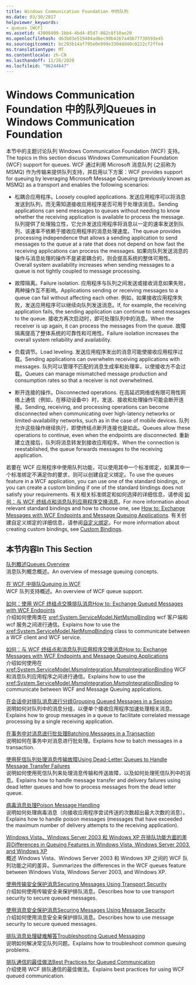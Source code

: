```yaml
---
title: Windows Communication Foundation 中的队列
ms.date: 03/30/2017
helpviewer_keywords:
- queues [WCF]
ms.assetid: 43008409-1bb4-4bd4-85d7-862c8f10ae20
ms.openlocfilehash: d63b03e519484ad6ec90b4267a49b77738593e45
ms.sourcegitcommit: bc293b14af795e0e999e3304dd40c0222cf2ffe4
ms.translationtype: MT
ms.contentlocale: zh-CN
ms.lasthandoff: 11/26/2020
ms.locfileid: "96244647"
---
```

# <a name="queues-in-windows-communication-foundation"></a><span data-ttu-id="b15d5-102">Windows Communication Foundation 中的队列</span><span class="sxs-lookup"><span data-stu-id="b15d5-102">Queues in Windows Communication Foundation</span></span>

<span data-ttu-id="b15d5-103">本节中的主题讨论队列 Windows Communication Foundation (WCF) 支持。</span><span class="sxs-lookup"><span data-stu-id="b15d5-103">The topics in this section discuss Windows Communication Foundation (WCF) support for queues.</span></span> <span data-ttu-id="b15d5-104">WCF 通过利用 Microsoft 消息队列 (之前称为 MSMQ) 作为传输来提供队列支持，并启用以下方案：</span><span class="sxs-lookup"><span data-stu-id="b15d5-104">WCF provides support for queuing by leveraging Microsoft Message Queuing (previously known as MSMQ) as a transport and enables the following scenarios:</span></span>  
  
- <span data-ttu-id="b15d5-105">松耦合应用程序。</span><span class="sxs-lookup"><span data-stu-id="b15d5-105">Loosely coupled applications.</span></span> <span data-ttu-id="b15d5-106">发送应用程序可以将消息发送到队列，而无需知道接收应用程序是否可用于处理该消息。</span><span class="sxs-lookup"><span data-stu-id="b15d5-106">Sending applications can send messages to queues without needing to know whether the receiving application is available to process the message.</span></span> <span data-ttu-id="b15d5-107">队列提供了处理独立性，它允许发送应用程序将消息以一定的速率发送到队列，该速率不依赖于接收应用程序的消息处理速度。</span><span class="sxs-lookup"><span data-stu-id="b15d5-107">The queue provides processing independence that allows a sending application to send messages to the queue at a rate that does not depend on how fast the receiving applications can process the messages.</span></span> <span data-ttu-id="b15d5-108">如果向队列发送消息的操作与消息处理的操作不是紧密耦合的，则会提高系统的整体可用性。</span><span class="sxs-lookup"><span data-stu-id="b15d5-108">Overall system availability increases when sending messages to a queue is not tightly coupled to message processing.</span></span>  
  
- <span data-ttu-id="b15d5-109">故障隔离。</span><span class="sxs-lookup"><span data-stu-id="b15d5-109">Failure isolation.</span></span> <span data-ttu-id="b15d5-110">应用程序与队列之间发送或接收消息如果失败，两种操作互不影响。</span><span class="sxs-lookup"><span data-stu-id="b15d5-110">Applications sending or receiving messages to a queue can fail without affecting each other.</span></span> <span data-ttu-id="b15d5-111">例如，如果接收应用程序失败，发送应用程序可以继续向队列发送消息。</span><span class="sxs-lookup"><span data-stu-id="b15d5-111">If, for example, the receiving application fails, the sending application can continue to send messages to the queue.</span></span> <span data-ttu-id="b15d5-112">接收方再次启动时，即可处理队列中的消息。</span><span class="sxs-lookup"><span data-stu-id="b15d5-112">When the receiver is up again, it can process the messages from the queue.</span></span> <span data-ttu-id="b15d5-113">故障隔离提高了整体系统的可靠性和可用性。</span><span class="sxs-lookup"><span data-stu-id="b15d5-113">Failure isolation increases the overall system reliability and availability.</span></span>  
  
- <span data-ttu-id="b15d5-114">负载调节。</span><span class="sxs-lookup"><span data-stu-id="b15d5-114">Load leveling.</span></span> <span data-ttu-id="b15d5-115">发送应用程序发出的消息可能使接收应用程序过载。</span><span class="sxs-lookup"><span data-stu-id="b15d5-115">Sending applications can overwhelm receiving applications with messages.</span></span> <span data-ttu-id="b15d5-116">队列可以管理不匹配的消息生成率和处理率，以使接收方不会过载。</span><span class="sxs-lookup"><span data-stu-id="b15d5-116">Queues can manage mismatched message production and consumption rates so that a receiver is not overwhelmed.</span></span>  
  
- <span data-ttu-id="b15d5-117">断开连接的操作。</span><span class="sxs-lookup"><span data-stu-id="b15d5-117">Disconnected operations.</span></span> <span data-ttu-id="b15d5-118">在高延迟网络或有限可用性网络上通信（例如，在移动设备中）时，发送、接收和处理操作可能会断开连接。</span><span class="sxs-lookup"><span data-stu-id="b15d5-118">Sending, receiving, and processing operations can become disconnected when communicating over high-latency networks or limited-availability networks, such as in the case of mobile devices.</span></span> <span data-ttu-id="b15d5-119">队列允许这些操作继续执行，即使终结点断开连接也是如此。</span><span class="sxs-lookup"><span data-stu-id="b15d5-119">Queues allow these operations to continue, even when the endpoints are disconnected.</span></span> <span data-ttu-id="b15d5-120">重新建立连接后，队列将消息转发到接收应用程序。</span><span class="sxs-lookup"><span data-stu-id="b15d5-120">When the connection is reestablished, the queue forwards messages to the receiving application.</span></span>  
  
 <span data-ttu-id="b15d5-121">若要在 WCF 应用程序中使用队列功能，可以使用其中一个标准绑定，如果其中一个标准绑定不满足你的要求，则可以创建自定义绑定。</span><span class="sxs-lookup"><span data-stu-id="b15d5-121">To use the queues feature in a WCF application, you can use one of the standard bindings, or you can create a custom binding if one of the standard bindings does not satisfy your requirements.</span></span> <span data-ttu-id="b15d5-122">有关相关标准绑定和如何选择的详细信息，请参阅 [如何：与 WCF 终结点和消息队列应用程序交换消息](how-to-exchange-messages-with-wcf-endpoints-and-message-queuing-applications.md)。</span><span class="sxs-lookup"><span data-stu-id="b15d5-122">For more information about relevant standard bindings and how to choose one, see [How to: Exchange Messages with WCF Endpoints and Message Queuing Applications](how-to-exchange-messages-with-wcf-endpoints-and-message-queuing-applications.md).</span></span> <span data-ttu-id="b15d5-123">有关创建自定义绑定的详细信息，请参阅[自定义绑定](../extending/custom-bindings.md)。</span><span class="sxs-lookup"><span data-stu-id="b15d5-123">For more information about creating custom bindings, see [Custom Bindings](../extending/custom-bindings.md).</span></span>  
  
## <a name="in-this-section"></a><span data-ttu-id="b15d5-124">本节内容</span><span class="sxs-lookup"><span data-stu-id="b15d5-124">In This Section</span></span>  

 [<span data-ttu-id="b15d5-125">队列概述</span><span class="sxs-lookup"><span data-stu-id="b15d5-125">Queues Overview</span></span>](queues-overview.md)  
 <span data-ttu-id="b15d5-126">消息队列概念概述。</span><span class="sxs-lookup"><span data-stu-id="b15d5-126">An overview of message queuing concepts.</span></span>  
  
 [<span data-ttu-id="b15d5-127">在 WCF 中排队</span><span class="sxs-lookup"><span data-stu-id="b15d5-127">Queuing in WCF</span></span>](queuing-in-wcf.md)  
 <span data-ttu-id="b15d5-128">WCF 队列支持概述。</span><span class="sxs-lookup"><span data-stu-id="b15d5-128">An overview of WCF queue support.</span></span>  
  
 [<span data-ttu-id="b15d5-129">如何：使用 WCF 终结点交换排队消息</span><span class="sxs-lookup"><span data-stu-id="b15d5-129">How to: Exchange Queued Messages with WCF Endpoints</span></span>](how-to-exchange-queued-messages-with-wcf-endpoints.md)  
 <span data-ttu-id="b15d5-130">介绍如何使用类在 <xref:System.ServiceModel.NetMsmqBinding> wcf 客户端和 wcf 服务之间进行通信。</span><span class="sxs-lookup"><span data-stu-id="b15d5-130">Explains how to use the <xref:System.ServiceModel.NetMsmqBinding> class to communicate between a WCF client and WCF service.</span></span>  
  
 [<span data-ttu-id="b15d5-131">如何：与 WCF 终结点和消息队列应用程序交换消息</span><span class="sxs-lookup"><span data-stu-id="b15d5-131">How to: Exchange Messages with WCF Endpoints and Message Queuing Applications</span></span>](how-to-exchange-messages-with-wcf-endpoints-and-message-queuing-applications.md)  
 <span data-ttu-id="b15d5-132">介绍如何使用在 <xref:System.ServiceModel.MsmqIntegration.MsmqIntegrationBinding> WCF 和消息队列应用程序之间进行通信。</span><span class="sxs-lookup"><span data-stu-id="b15d5-132">Explains how to use the <xref:System.ServiceModel.MsmqIntegration.MsmqIntegrationBinding> to communicate between WCF and Message Queuing applications.</span></span>  
  
 [<span data-ttu-id="b15d5-133">在会话中对排队消息进行分组</span><span class="sxs-lookup"><span data-stu-id="b15d5-133">Grouping Queued Messages in a Session</span></span>](grouping-queued-messages-in-a-session.md)  
 <span data-ttu-id="b15d5-134">说明如何对队列中的消息分组，以便单个接收应用程序加速处理相关消息。</span><span class="sxs-lookup"><span data-stu-id="b15d5-134">Explains how to group messages in a queue to facilitate correlated message processing by a single receiving application.</span></span>  
  
 [<span data-ttu-id="b15d5-135">在事务中对消息进行批处理</span><span class="sxs-lookup"><span data-stu-id="b15d5-135">Batching Messages in a Transaction</span></span>](batching-messages-in-a-transaction.md)  
 <span data-ttu-id="b15d5-136">说明如何在事务中对消息进行批处理。</span><span class="sxs-lookup"><span data-stu-id="b15d5-136">Explains how to batch messages in a transaction.</span></span>  
  
 [<span data-ttu-id="b15d5-137">使用死信队列处理消息传输故障</span><span class="sxs-lookup"><span data-stu-id="b15d5-137">Using Dead-Letter Queues to Handle Message Transfer Failures</span></span>](using-dead-letter-queues-to-handle-message-transfer-failures.md)  
 <span data-ttu-id="b15d5-138">说明如何使用死信队列来处理消息传输和传送故障，以及如何处理死信队列中的消息。</span><span class="sxs-lookup"><span data-stu-id="b15d5-138">Explains how to handle message transfer and delivery failures using dead letter queues and how to process messages from the dead letter queue.</span></span>  
  
 [<span data-ttu-id="b15d5-139">病毒消息处理</span><span class="sxs-lookup"><span data-stu-id="b15d5-139">Poison Message Handling</span></span>](poison-message-handling.md)  
 <span data-ttu-id="b15d5-140">说明如何处理病毒消息（向接收应用程序尝试传送的次数超出最大次数的消息）。</span><span class="sxs-lookup"><span data-stu-id="b15d5-140">Explains how to handle poison messages (messages that have exceeded the maximum number of delivery attempts to the receiving application).</span></span>  
  
 [<span data-ttu-id="b15d5-141">Windows Vista、Windows Server 2003 和 Windows XP 在排队功能方面的差异</span><span class="sxs-lookup"><span data-stu-id="b15d5-141">Differences in Queuing Features in Windows Vista, Windows Server 2003, and Windows XP</span></span>](diff-in-queue-in-vista-server-2003-windows-xp.md)  
 <span data-ttu-id="b15d5-142">概述 Windows Vista、Windows Server 2003 和 Windows XP 之间的 WCF 队列功能之间的差异。</span><span class="sxs-lookup"><span data-stu-id="b15d5-142">Summarizes the differences in the WCF queues feature between Windows Vista, Windows Server 2003, and Windows XP.</span></span>  
  
 [<span data-ttu-id="b15d5-143">使用传输安全保护消息</span><span class="sxs-lookup"><span data-stu-id="b15d5-143">Securing Messages Using Transport Security</span></span>](securing-messages-using-transport-security.md)  
 <span data-ttu-id="b15d5-144">介绍如何使用传输安全来保护排队消息。</span><span class="sxs-lookup"><span data-stu-id="b15d5-144">Describes how to use transport security to secure queued messages.</span></span>  
  
 [<span data-ttu-id="b15d5-145">使用消息安全保护消息</span><span class="sxs-lookup"><span data-stu-id="b15d5-145">Securing Messages Using Message Security</span></span>](securing-messages-using-message-security.md)  
 <span data-ttu-id="b15d5-146">介绍如何使用消息安全来保护排队消息。</span><span class="sxs-lookup"><span data-stu-id="b15d5-146">Describes how to use message security to secure queued messages.</span></span>  
  
 [<span data-ttu-id="b15d5-147">排队消息处理疑难解答</span><span class="sxs-lookup"><span data-stu-id="b15d5-147">Troubleshooting Queued Messaging</span></span>](troubleshooting-queued-messaging.md)  
 <span data-ttu-id="b15d5-148">说明如何解决常见队列问题。</span><span class="sxs-lookup"><span data-stu-id="b15d5-148">Explains how to troubleshoot common queuing problems.</span></span>  
  
 [<span data-ttu-id="b15d5-149">排队通信的最佳做法</span><span class="sxs-lookup"><span data-stu-id="b15d5-149">Best Practices for Queued Communication</span></span>](best-practices-for-queued-communication.md)  
 <span data-ttu-id="b15d5-150">介绍使用 WCF 排队通信的最佳做法。</span><span class="sxs-lookup"><span data-stu-id="b15d5-150">Explains best practices for using WCF queued communication.</span></span>  
